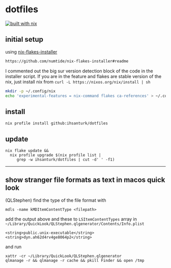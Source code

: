 # dotfiles
[![built with nix](https://builtwithnix.org/badge.svg)](https://builtwithnix.org)

## initial setup
using [nix-flakes-installer](https://github.com/numtide/nix-flakes-installer/releases)
```sh
https://github.com/numtide/nix-flakes-installer#readme
```
I commented out the big sur version detection block of the code in the
installer script. If you are in the feature and flakes are stable version of
the nix, just install nix from `curl -L https://nixos.org/nix/install | sh`

```sh
mkdir -p ~/.config/nix
echo 'experimental-features = nix-command flakes ca-references' > ~/.config/nix/nix.conf
```
## install
```
nix profile install github:ihsanturk/dotfiles
```

## update
```
nix flake update &&
  nix profile upgrade $(nix profile list |
     grep -w ihsanturk/dotfiles | cut -d' ' -f1)
```

---

## show stranger file formats as text in macos quick look
(QLStephen)
find the type of the file format with
```
mdls -name kMDItemContentType <filepath>
```

add the output above and these to `LSItemContentTypes` array in
`~/Library/QuickLook/QLStephen.qlgenerator/Contents/Info.plist`
```
<string>public.unix-executable</string>
<string>dyn.ah62d4rv4ge8064p2</string>
```
and run
```
xattr -cr ~/Library/QuickLook/QLStephen.qlgenerator
qlmanage -r && qlmanage -r cache && pkill Finder && open /tmp
```
